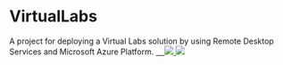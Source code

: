 # VirtualLabs
A project for deploying a Virtual Labs solution by using Remote Desktop Services and Microsoft Azure Platform.
<a href="https://portal.azure.com/#create/Microsoft.Template/uri/https%3A%2F%2Fraw.githubusercontent.com%2Fintelequia%2FVirtualLabs%2Fmaster%2Fsimple-architecture%2Frds-base-azuredeploy.json" target="_blank">
    <img src="http://azuredeploy.net/deploybutton.png"/>
</a> 
<a href="http://armviz.io/#/?load=https%3A%2F%2Fraw.githubusercontent.com%2Fintelequia%2FVirtualLabs%2Fmaster%2Fsimple-architecture%2Frds-base-azuredeploy.json" target="_blank">
    <img src="http://armviz.io/visualizebutton.png"/>
</a>
